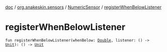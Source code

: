 [doc](../../index.md) / [org.snakeskin.sensors](../index.md) / [NumericSensor](index.md) / [registerWhenBelowListener](./register-when-below-listener.md)

# registerWhenBelowListener

`fun registerWhenBelowListener(whenBelow: `[`Double`](https://kotlinlang.org/api/latest/jvm/stdlib/kotlin/-double/index.html)`, listener: () -> `[`Unit`](https://kotlinlang.org/api/latest/jvm/stdlib/kotlin/-unit/index.html)`): () -> `[`Unit`](https://kotlinlang.org/api/latest/jvm/stdlib/kotlin/-unit/index.html)